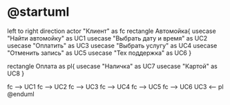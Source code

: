 # @startuml
left to right direction
actor "Клиент" as fc
rectangle Автомойка{
  usecase "Найти автомойку" as UC1
  usecase "Выбрать дату и время" as UC2
  usecase "Оплатить" as UC3
  usecase "Выбрать услугу" as UC4
  usecase "Отменить запись" as UC5
  usecase "Тех поддержка" as UC6
}

rectangle Оплата as pl{
  usecase "Наличка" as UC7
  usecase "Картой" as UC8
}

fc --> UC1
fc --> UC2
fc --> UC3
fc --> UC4
fc --> UC5
fc --> UC6
UC3 <-- pl
@enduml
